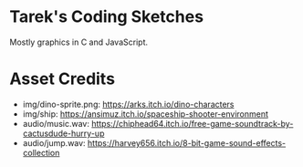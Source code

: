 Tarek's Coding Sketches
=======================

Mostly graphics in C and JavaScript.

Asset Credits
=============

- img/dino-sprite.png: https://arks.itch.io/dino-characters
- img/ship: https://ansimuz.itch.io/spaceship-shooter-environment
- audio/music.wav: https://chiphead64.itch.io/free-game-soundtrack-by-cactusdude-hurry-up
- audio/jump.wav: https://harvey656.itch.io/8-bit-game-sound-effects-collection